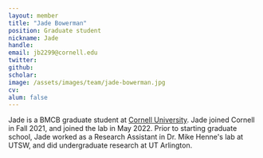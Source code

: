```yaml
---
layout: member
title: "Jade Bowerman"
position: Graduate student
nickname: Jade
handle: 
email: jb2299@cornell.edu 
twitter: 
github: 
scholar: 
image: /assets/images/team/jade-bowerman.jpg
cv: 
alum: false
---
```

Jade is a BMCB graduate student at [Cornell University]. Jade joined Cornell in Fall 2021, and joined the lab in May 2022. Prior to starting graduate school, Jade worked as a Research Assistant in Dr. Mike Henne's lab at UTSW, and did undergraduate research at UT Arlington.

[Cornell University]: https://www.cornell.edu/
